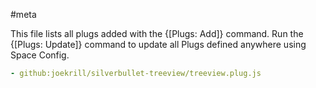 #meta

This file lists all plugs added with the {[Plugs: Add]} command. Run the {[Plugs: Update]} command to update all Plugs defined anywhere using Space Config.

```yaml
- github:joekrill/silverbullet-treeview/treeview.plug.js
```